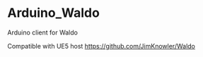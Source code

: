 Arduino_Waldo
================

Arduino client for Waldo

Compatible with UE5 host https://github.com/JimKnowler/Waldo 